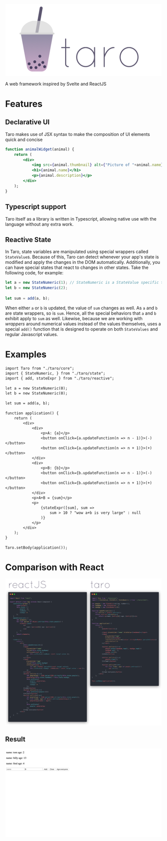 ![logo](https://github.com/iahuang/taro/raw/master/readme_assets/taro.png)

A web framework inspired by Svelte and ReactJS

# Features

## Declarative UI

Taro makes use of JSX syntax to make the composition of UI elements quick and concise
```jsx
function animalWidget(animal) {
    return (
        <div>
            <img src={animal.thumbnail} alt={"Picture of "+animal.name}>
            <h1>{animal.name}</h1>
            <p>{animal.description}</p>
        </div>
    );
}
```

## Typescript support

Taro itself as a library is written in Typescript, allowing native use with the language without any extra work.

## Reactive State

In Taro, state variables are manipulated using special wrappers called `StateValue`s. Because of this, Taro can detect whenever your app's state is modified and apply the changes in the DOM automatically. Additionally, you can have special states that react to changes in other states. Take the following code, for example:

```jsx
let a = new StateNumeric(1); // StateNumeric is a StateValue specific to number values
let b = new StateNumeric(2);

let sum = add(a, b);
```

When either `a` or `b` is updated, the value of `sum` changes as well. As `a` and `b` are state wrappers, so is `sum`. Hence, all the special behaviors that `a` and `b` exhibit apply to `sum` as well. Likewise, because we are working with *wrappers* around numerical values instead of the values themselves, uses a special `add()` function that is designed to operate on both `StateValues` and regular Javascript values.

# Examples

```tsx
import Taro from "./taro/core";
import { StateNumeric, } from "./taro/state";
import { add, stateExpr } from "./taro/reactive";

let a = new StateNumeric(0);
let b = new StateNumeric(0);

let sum = add(a, b);

function application() {
    return (
        <div>
            <div>
                <p>A: {a}</p>
                <button onClick={a.updateFunction(n => n - 1)}>(-)</button>
                <button onClick={a.updateFunction(n => n + 1)}>(+)</button>
            </div>
            <div>
                <p>B: {b}</p>
                <button onClick={b.updateFunction(n => n - 1)}>(-)</button>
                <button onClick={b.updateFunction(n => n + 1)}>(+)</button>
            </div>
            <p>A+B = {sum}</p>
            <p>
                {stateExpr([sum], sum =>
                    sum > 10 ? "wow a+b is very large" : null
                )}
            </p>
        </div>
    );
}

Taro.setBody(application());
```

# Comparison with React

![logo](https://github.com/iahuang/taro/raw/master/readme_assets/compare.png)

## Result

![result](https://github.com/iahuang/taro/raw/master/readme_assets/compare_result.png)
